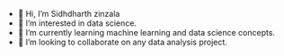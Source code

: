 - 👋 Hi, I’m Sidhdharth zinzala
- 👀 I’m interested in data science.
- 🌱 I’m currently learning machine learning and data science concepts.
- 💞️ I’m looking to collaborate on any data analysis project.

<!---
Sids9726/Sids9726 is a ✨ special ✨ repository because its `README.md` (this file) appears on your GitHub profile.
You can click the Preview link to take a look at your changes.
--->
